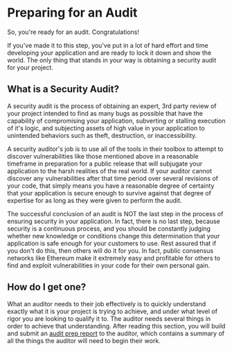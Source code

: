 # Preparing for an Audit

So, you're ready for an audit. Congratulations!

If you've made it to this step, you've put in a lot of hard effort and time developing your application and are ready to lock it down and show the world. The only thing that stands in your way is obtaining a security audit for your project.

## What is a Security Audit?

A security audit is the process of obtaining an expert, 3rd party review of your project intended to find as many bugs as possible that have the capability of compromising your application, subverting or stalling execution of it's logic, and subjecting assets of high value in your application to unintended behaviors such as theft, destruction, or inaccessibility.

A security auditor's job is to use all of the tools in their toolbox to attempt to discover vulnerabilities like those mentioned above in a reasonable timeframe in preparation for a public release that will subjugate your application to the harsh realities of the real world. If your auditor cannot discover any vulnerabilities after that time period over several revisions of your code, that simply means you have a reasonable degree of certainty that your application is secure enough to survive against that degree of expertise for as long as they were given to perform the audit.

The successful conclusion of an audit is NOT the last step in the process of ensuring security in your application. In fact, there is no last step, because security is a continuous process, and you should be constantly judging whether new knowledge or conditions change this determination that your application is safe enough for your customers to use. Rest assured that if you don't do this, then others will do it for you. In fact, public consensus networks like Ethereum make it extremely easy and profitable for others to find and exploit vulnerabilities in your code for their own personal gain.

## How do I get one?

What an auditor needs to their job effectively is to quickly understand exactly what it is your project is trying to achieve, and under what level of rigor you are looking to qualify it to. The auditor needs several things in order to achieve that understanding. After reading this section, you will build and submit an [audit prep report](audit-prep-report.md) to the auditor, which contains a summary of all the things the auditor will need to begin their work.

